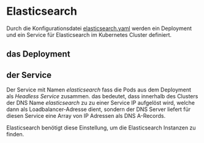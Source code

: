 # Elasticsearch

Durch die Konfigurationsdatei [elasticsearch.yaml](elasticsearch.yaml) werden ein Deployment und ein Service für Elasticsearch im Kubernetes Cluster definiert.

## das Deployment

## der Service

Der Service mit Namen _elasticsearch_ fass die Pods aus dem Deployment als _Headless Service_ zusammen. das bedeutet, dass innerhalb des Clusters der DNS Name _elasticsearch_ zu zu einer Service IP aufgelöst wird, welche dann als Loadbalancer-Adresse dient, sondern der DNS Server liefert für diesen Service eine Array von IP Adressen als  DNS A-Records.

Elasticsearch benötigt diese Einstellung, um die Elasticsearch Instanzen zu finden.
